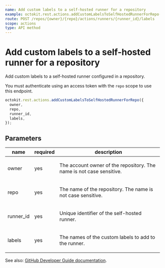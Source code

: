 ```yaml
---
name: Add custom labels to a self-hosted runner for a repository
example: octokit.rest.actions.addCustomLabelsToSelfHostedRunnerForRepo({ owner, repo, runner_id, labels })
route: POST /repos/{owner}/{repo}/actions/runners/{runner_id}/labels
scope: actions
type: API method
---
```


# Add custom labels to a self-hosted runner for a repository

Add custom labels to a self-hosted runner configured in a repository.

You must authenticate using an access token with the `repo` scope to use this
endpoint.

```js
octokit.rest.actions.addCustomLabelsToSelfHostedRunnerForRepo({
  owner,
  repo,
  runner_id,
  labels,
});
```

## Parameters

<table>
  <thead>
    <tr>
      <th>name</th>
      <th>required</th>
      <th>description</th>
    </tr>
  </thead>
  <tbody>
    <tr><td>owner</td><td>yes</td><td>

The account owner of the repository. The name is not case sensitive.

</td></tr>
<tr><td>repo</td><td>yes</td><td>

The name of the repository. The name is not case sensitive.

</td></tr>
<tr><td>runner_id</td><td>yes</td><td>

Unique identifier of the self-hosted runner.

</td></tr>
<tr><td>labels</td><td>yes</td><td>

The names of the custom labels to add to the runner.

</td></tr>
  </tbody>
</table>

See also: [GitHub Developer Guide documentation](https://docs.github.com/enterprise-cloud@latest//rest/reference/actions#add-custom-labels-to-a-self-hosted-runner-for-a-repository).
